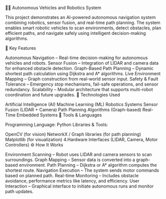 🚗🤖 Autonomous Vehicles and Robotics System

This project demonstrates an AI-powered autonomous navigation system combining robotics, sensor fusion, and real-time path planning. The system enables smart robotic vehicles to scan environments, detect obstacles, plan efficient paths, and navigate safely using intelligent decision-making algorithms.

🔑 Key Features

Autonomous Navigation – Real-time decision-making for autonomous vehicles and robots.
Sensor Fusion – Integration of LIDAR and camera data for enhanced obstacle detection.
Graph-Based Path Planning – Dynamic shortest path calculation using Dijkstra and A* algorithms.
Live Environment Mapping – Graph construction from real-world sensor input.
Safety & Fault Tolerance – Emergency stop mechanisms, fail-safe operations, and sensor redundancy.
Scalability – Modular architecture that supports multi-robot coordination and future upgrades.
🧠 Technologies Used

Artificial Intelligence (AI)
Machine Learning (ML)
Robotics Systems
Sensor Fusion (LIDAR + Camera)
Path Planning Algorithms (Graph-based)
Real-Time Embedded Systems
🧰 Tools & Languages

Programming Language: Python
Libraries & Tools:

OpenCV (for vision)
NetworkX / Graph libraries (for path planning)
Matplotlib (for visualization) 4.Hardware Interfaces (LIDAR, Camera, Motor Controllers)
⚙ How It Works

Environment Scanning – Robot uses LIDAR and camera sensors to scan surroundings.
Graph Mapping – Sensor data is converted into a graph-based environment.
Path Planning – Dijkstra or A* algorithm computes the shortest route.
Navigation Execution – The system sends motor commands based on planned path.
Real-time Monitoring – Includes obstacle avoidance, performance metrics like latency, and efficiency.
User Interaction – Graphical interface to initiate autonomous runs and monitor path updates.
